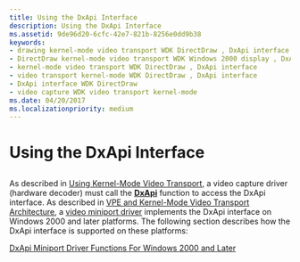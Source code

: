 ```yaml
---
title: Using the DxApi Interface
description: Using the DxApi Interface
ms.assetid: 9de96d20-6cfc-42e7-821b-8256e0dd9b38
keywords:
- drawing kernel-mode video transport WDK DirectDraw , DxApi interface
- DirectDraw kernel-mode video transport WDK Windows 2000 display , DxApi interface
- kernel-mode video transport WDK DirectDraw , DxApi interface
- video transport kernel-mode WDK DirectDraw , DxApi interface
- DxApi interface WDK DirectDraw
- video capture WDK video transport kernel-mode
ms.date: 04/20/2017
ms.localizationpriority: medium
---
```


# Using the DxApi Interface


## <span id="ddk_using_the_dxapi_interface_gg"></span><span id="DDK_USING_THE_DXAPI_INTERFACE_GG"></span>


As described in [Using Kernel-Mode Video Transport](using-kernel-mode-video-transport.md), a video capture driver (hardware decoder) must call the [**DxApi**](https://docs.microsoft.com/windows-hardware/drivers/ddi/content/dxapi/nf-dxapi-dxapi) function to access the DxApi interface. As described in [VPE and Kernel-Mode Video Transport Architecture](vpe-and-kernel-mode-video-transport-architecture.md), a [video miniport driver](video-miniport-drivers-in-the-windows-2000-display-driver-model.md) implements the DxApi interface on Windows 2000 and later platforms. The following section describes how the DxApi interface is supported on these platforms:

[DxApi Miniport Driver Functions For Windows 2000 and Later](dxapi-miniport-driver-functions-for-windows-2000-and-later.md)

 

 





